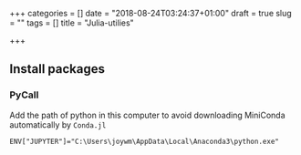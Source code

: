 +++
categories = []
date = "2018-08-24T03:24:37+01:00"
draft = true
slug = ""
tags = []
title = "Julia-utilies"

+++
## Install packages

### PyCall

Add the path of python in this computer to avoid downloading MiniConda automatically by `Conda.jl`

    ENV["JUPYTER"]="C:\Users\joywm\AppData\Local\Anaconda3\python.exe"
    
### 
 